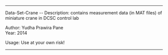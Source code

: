****************************************************
 Data-Set-Crane -- 
 Description: contains measurement data (in MAT files) 
 of miniature crane in DCSC control lab 
                                                    
 Author:  Yudha Prawira Pane  
 Year: 2014                     
                                                    
 Usage:  Use at your own risk!     
****************************************************